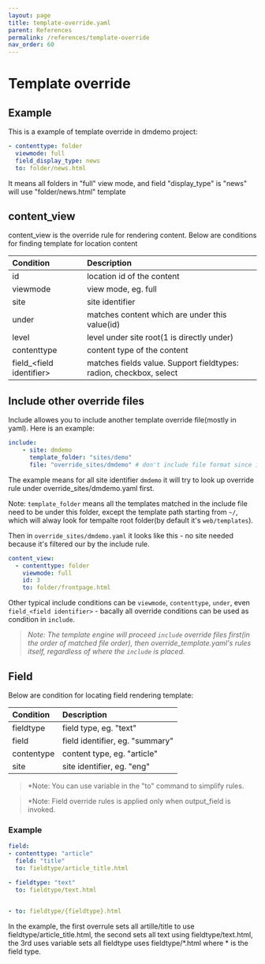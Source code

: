 ```yaml
---
layout: page
title: template-override.yaml
parent: References
permalink: /references/template-override
nav_order: 60
---
```


# Template override

## Example
This is a example of template override in dmdemo project:
```yaml
- contenttype: folder
  viewmode: full
  field_display_type: news
  to: folder/news.html
```
It means all folders in "full" view mode, and field "display_type" is "news" will use "folder/news.html" template


## content_view 

content_view is the override rule for rendering content. Below are conditions for finding template for location content

| Condition        | Description          | 
|:-------------|:------------------|
| id           | location id of the content |
| viewmode | view mode, eg. full    |
| site           | site identifier      |
| under           | matches content which are under this value(id) |
| level           | level under site root(1 is directly under) |
| contenttype | content type of the content |
| field_\<field identifier\>   | matches fields value. Support fieldtypes: radion, checkbox, select       |


## Include other override files
Include allowes you to include another template override file(mostly in yaml). Here is an example:
```yaml
include:
    - site: dmdemo
      template_folder: "sites/demo" 
      file: "override_sites/dmdemo" # don't include file format since it supports yaml, json
```
The example means for all site identifier `dmdemo` it will try to look up override rule under override_sites/dmdemo.yaml first. 

Note: `template_folder` means all the templates matched in the include file need to be under this folder, except the template path starting from `~/`, which will alway look for tempalte root folder(by default it's `web/templates`).

Then in `override_sites/dmdemo.yaml` it looks like this - no site needed because it's filtered our by the include rule.

```yaml
content_view:
  - contenttype: folder
    viewmode: full
    id: 3
    to: folder/frontpage.html
```

Other typical include conditions can be `viewmode`, `contenttype`, `under`, even `field_<field identifier>` - bacally all override conditions can be used as condition in `include`.

>*Note: The template engine will proceed `include` override files first(in the order of matched file order), then override_template.yaml's rules itself, regardless of where the `include` is placed.*

## Field
Below are condition for locating field rendering template:

| Condition        | Description          | 
|:-------------|:------------------|
| fieldtype           | field type, eg. "text" |
| field          | field identifier, eg. "summary" |
| contentype           | content type, eg. "article" |
| site           | site identifier, eg. "eng" |

>*Note: You can use variable in the "to" command to simplify rules.

>*Note: Field override rules is applied only when output_field is invoked.

### Example

```yaml
field:
- contenttype: "article"
  field: "title"
  to: fieldtype/article_title.html

- fieldtype: "text"
  to: fieldtype/text.html
  

- to: fieldtype/{fieldtype}.html
```

In the example, the first overrule sets all artille/title to use fieldtype/article_title.html, the second sets all text using fieldtype/text.html, the 3rd uses variable sets all fieldtype uses fieldtype/*.html where * is the field type.


